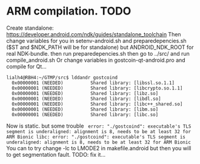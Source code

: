 # ARM compilation. TODO
Create standalone: https://developer.android.com/ndk/guides/standalone_toolchain
Then change variables for you in setenv-android.sh and preparedepencies.sh ($ST and $NDK_PATH will be for standalone) but ANDROID_NDK_ROOT for real NDK-bundle.
then run preparedepencies.sh
then go to ../src/ and run compile_android.sh
Or change variables in gostcoin-qt-android.pro and compile for Qt...
```
lialh4@RBH4:~/GTMP/src$ lddandr gostcoind 
  0x00000001 (NEEDED)          Shared library: [libssl.so.1.1]
  0x00000001 (NEEDED)          Shared library: [libcrypto.so.1.1]
  0x00000001 (NEEDED)          Shared library: [libz.so]
  0x00000001 (NEEDED)          Shared library: [libdl.so]
  0x00000001 (NEEDED)          Shared library: [libc++_shared.so]
  0x00000001 (NEEDED)          Shared library: [libm.so]
  0x00000001 (NEEDED)          Shared library: [libc.so]
```
Now is static. but some trouble ```
error: "./gostcoind": executable's TLS segment is underaligned: alignment is 8, needs to be at least 32 for ARM Bionic
libc: error: "./gostcoind": executable's TLS segment is underaligned: alignment is 8, needs to be at least 32 for ARM Bionic```
You can to try change -lc to LMODE2 in makefile.android but then you will to get segmentation fault. TODO: fix it...
